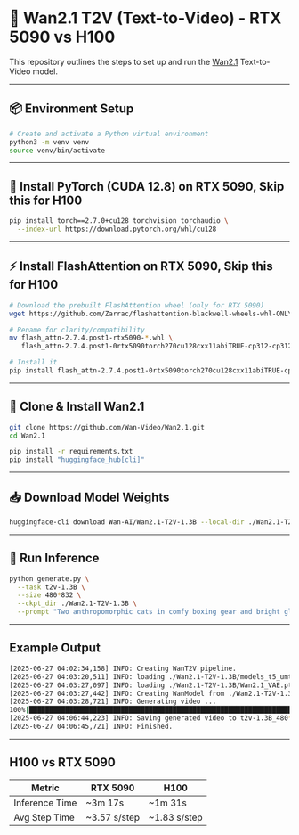 # 🧠 Wan2.1 T2V (Text-to-Video) - RTX 5090 vs H100

This repository outlines the steps to set up and run the [Wan2.1](https://github.com/Wan-Video/Wan2.1) Text-to-Video model.

---

## 📦 Environment Setup

```bash
# Create and activate a Python virtual environment
python3 -m venv venv
source venv/bin/activate
```

---

## 🔧 Install PyTorch (CUDA 12.8) on RTX 5090, Skip this for H100

```bash
pip install torch==2.7.0+cu128 torchvision torchaudio \
  --index-url https://download.pytorch.org/whl/cu128
```

---

## ⚡ Install FlashAttention on RTX 5090, Skip this for H100

```bash
# Download the prebuilt FlashAttention wheel (only for RTX 5090)
wget https://github.com/Zarrac/flashattention-blackwell-wheels-whl-ONLY-5090-5080-5070-5060-flash-attention-/releases/download/FlashAttention/flash_attn-2.7.4.post1-rtx5090-torch2.7.0cu128cxx11abiTRUE-cp312-linux_x86_64.whl

# Rename for clarity/compatibility
mv flash_attn-2.7.4.post1-rtx5090-*.whl \
   flash_attn-2.7.4.post1-0rtx5090torch270cu128cxx11abiTRUE-cp312-cp312-linux_x86_64.whl

# Install it
pip install flash_attn-2.7.4.post1-0rtx5090torch270cu128cxx11abiTRUE-cp312-cp312-linux_x86_64.whl
```

---

## 🚀 Clone & Install Wan2.1

```bash
git clone https://github.com/Wan-Video/Wan2.1.git
cd Wan2.1

pip install -r requirements.txt
pip install "huggingface_hub[cli]"
```

---

## 📥 Download Model Weights

```bash
huggingface-cli download Wan-AI/Wan2.1-T2V-1.3B --local-dir ./Wan2.1-T2V-1.3B
```

---

## 🧪 Run Inference


```bash
python generate.py \
  --task t2v-1.3B \
  --size 480*832 \
  --ckpt_dir ./Wan2.1-T2V-1.3B \
  --prompt "Two anthropomorphic cats in comfy boxing gear and bright gloves fight intensely on a spotlighted stage."
```


---

## Example Output
```bash
[2025-06-27 04:02:34,158] INFO: Creating WanT2V pipeline.
[2025-06-27 04:03:20,511] INFO: loading ./Wan2.1-T2V-1.3B/models_t5_umt5-xxl-enc-bf16.pth
[2025-06-27 04:03:27,097] INFO: loading ./Wan2.1-T2V-1.3B/Wan2.1_VAE.pth
[2025-06-27 04:03:27,442] INFO: Creating WanModel from ./Wan2.1-T2V-1.3B
[2025-06-27 04:03:28,721] INFO: Generating video ...
100%|████████████████████████████████████████████████████████████████████████| 50/50 [02:58<00:00,  3.57s/it]
[2025-06-27 04:06:44,223] INFO: Saving generated video to t2v-1.3B_480*832_1_1_Two_anthropomorphic_cats_in_comfy_boxing_gear_and__20250627_040644.mp4
[2025-06-27 04:06:45,721] INFO: Finished.
```

---
## H100 vs RTX 5090 

| Metric           | RTX 5090     | H100         |
|------------------|--------------|--------------|
| Inference Time   | ~3m 17s      | ~1m 31s      |
| Avg Step Time    | ~3.57 s/step | ~1.83 s/step |

